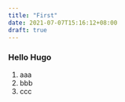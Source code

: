 ```yaml
---
title: "First"
date: 2021-07-07T15:16:12+08:00
draft: true
---
```



### Hello Hugo

 1. aaa
 1. bbb
 1. ccc
